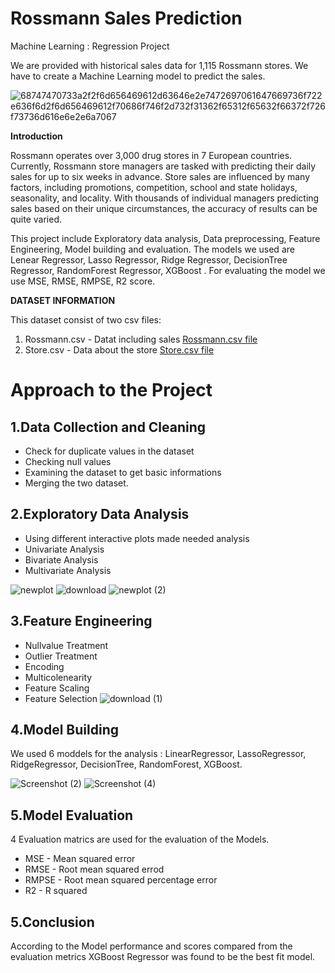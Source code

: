 # Rossmann Sales Prediction
Machine Learning : Regression Project

We are provided with historical sales data for 1,115 Rossmann stores. We have to create a Machine Learning model to predict the sales.

![68747470733a2f2f6d656469612d63646e2e7472697061647669736f722e636f6d2f6d656469612f70686f746f2d732f31362f65312f65632f66372f726f73736d616e6e2e6a7067](https://github.com/cltgoutham/Capstone-2-Retail-Store-Sales-Prediction/assets/124442638/4588ec03-2dde-462c-9d68-a952bc2b4021)

**Introduction**

Rossmann operates over 3,000 drug stores in 7 European countries. Currently, Rossmann store managers are tasked with predicting their daily sales for up to six weeks in advance. Store sales are influenced by many factors, including promotions, competition, school and state holidays, seasonality, and locality. With thousands of individual managers predicting sales based on their unique circumstances, the accuracy of results can be quite varied.

This project include Exploratory data analysis, Data preprocessing, Feature Engineering, Model building and evaluation. The models we used are Lenear Regressor, Lasso Regressor, Ridge Regressor, DecisionTree Regressor, RandomForest Regressor, XGBoost . For evaluating the model we use MSE, RMSE, RMPSE, R2 score.

**DATASET INFORMATION**

This dataset consist of two csv files:
1. Rossmann.csv - Datat including sales [Rossmann.csv file](https://drive.google.com/file/d/1oOjFOVVZXZFyrHNwONTZIWfqZpqfryR0/view?usp=drive_link)
2. Store.csv  - Data about the store [Store.csv file](https://drive.google.com/file/d/1B4_0Xo7gahc0VjODzoKC6F_amz_KRcXk/view?usp=drive_link)


# Approach to the Project

## 1.**Data Collection and Cleaning**
* Check for duplicate values in the dataset
* Checking null values
* Examining the dataset to get basic informations
* Merging the two dataset.

## 2.**Exploratory Data Analysis**
* Using different interactive plots made needed analysis
* Univariate Analysis
* Bivariate Analysis
* Multivariate Analysis

  
![newplot](https://github.com/cltgoutham/Capstone-2-Retail-Store-Sales-Prediction/assets/124442638/711454cf-190c-4355-a9fa-e8506aacb288)
![download](https://github.com/cltgoutham/Capstone-2-Retail-Store-Sales-Prediction/assets/124442638/3d65455c-85d0-4136-a5c4-f73426f7d54f)
![newplot (2)](https://github.com/cltgoutham/Capstone-2-Retail-Store-Sales-Prediction/assets/124442638/462db3a2-1a20-443e-83f4-8f4a7846f640)

## 3.**Feature Engineering**
* Nullvalue Treatment
* Outlier Treatment
* Encoding
* Multicolenearity
* Feature Scaling
* Feature Selection
![download (1)](https://github.com/cltgoutham/Capstone-2-Retail-Store-Sales-Prediction/assets/124442638/e653fa69-1093-4a4f-a4f7-495373354877)


## 4.**Model Building**

We used 6 moddels for the analysis : LinearRegressor, LassoRegressor, RidgeRegressor, DecisionTree, RandomForest, XGBoost.

![Screenshot (2)](https://github.com/cltgoutham/Capstone-2-Retail-Store-Sales-Prediction/assets/124442638/f9b8a1d7-b132-4fc3-9d19-e57665d2873a)
![Screenshot (4)](https://github.com/cltgoutham/Capstone-2-Retail-Store-Sales-Prediction/assets/124442638/1542aba4-9ced-433e-b85f-7892a847b846)


## 5.**Model Evaluation**
4 Evaluation matrics are used for the evaluation of the Models.
* MSE - Mean squared error
* RMSE - Root mean squared errod
* RMPSE - Root mean squared percentage error
* R2 - R squared

## 5.**Conclusion**
According to the Model performance and scores compared from the evaluation metrics XGBoost Regressor was found to be the best fit model.

